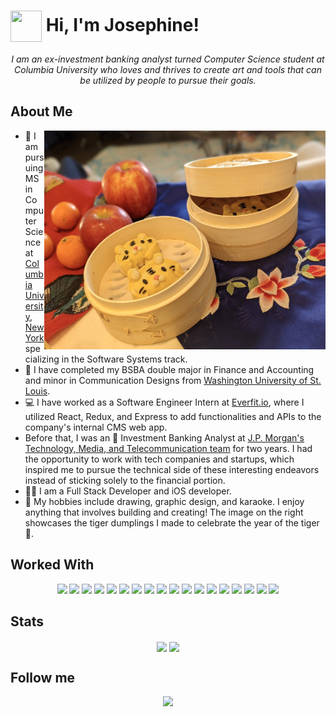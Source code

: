 #   <img height="50" width="50" src="https://emojipedia-us.s3.dualstack.us-west-1.amazonaws.com/thumbs/320/microsoft/74/dino-cat_1f431-200d-1f409.png" align="center"> Hi, I'm Josephine!
 
<p align="center">
 <em>
    I am an ex-investment banking analyst turned Computer Science student at Columbia University who loves and thrives to create art and tools that can be utilized by people to pursue their goals.
 </em>
</p>
 
  
<h2> About Me </h2>
<img height="350" width="450" align="right" src="tiger-dumplings.png" />

- :lion: I am pursuing MS in Computer Science at <a href="https://www.columbia.edu/">Columbia University, New York </a> specializing in the Software Systems track.
- :bear: I have completed my BSBA double major in Finance and Accounting and minor in Communication Designs from <a href="https://wustl.edu/">Washington University of St. Louis</a>.
- 💻 I have worked as a Software Engineer Intern at <a href="https://everfit.io/">Everfit.io</a>, where I utilized React, Redux, and Express to add functionalities and APIs to the company's internal CMS web app.
- Before that, I was an :money_with_wings: Investment Banking Analyst at <a href="https://www.jpmorgan.com/solutions/cib/investment-banking">J.P. Morgan's Technology, Media, and Telecommunication team</a> for two years. I had the opportunity to work with tech companies and startups, which inspired me to pursue the technical side of these interesting endeavors instead of sticking solely to the financial portion.
- :woman_technologist: I am a Full Stack Developer and iOS developer.
- :art: My hobbies include drawing, graphic design, and karaoke. I enjoy anything that involves building and creating! The image on the right showcases the tiger dumplings I made to celebrate the year of the tiger 🐯.
 
<h2> Worked With </h2>
<p align="center">
 <!--Python-->
<code><img height="30" width:"30" src="https://img.shields.io/badge/python-%233776AB.svg?&style=flat-square&logo=python&logoColor=white" /></code>
<!--Swift-->
<code><img height="30" width:"30" src="https://img.shields.io/badge/Swift-FA7343?style=for-the-badge&logo=swift&logoColor=white" /></code>
<!--Ruby on Rails-->
<code><img height="30" width:"30" src="https://img.shields.io/badge/Ruby_on_Rails-CC0000?style=for-the-badge&logo=ruby-on-rails&logoColor=white" /></code>
<!--Java-->
<code><img height="30" width:"30" src="https://img.shields.io/badge/java-%23ED8B00.svg?&style=for-the-badge&logo=java&logoColor=white" /></code>
<!--C-->
<code><img height="30" width:"30" src="https://img.shields.io/badge/c%20-%2300599C.svg?&style=for-the-badge&logo=c&logoColor=white" /></code>
<!--JS-->
<code><img height="30" width:"30" src="https://img.shields.io/badge/javascript%20-%23323330.svg?&style=for-the-badge&logo=javascript&logoColor=%23F7DF1E" /></code>
<!--NodeJS-->
<code><img height="30" width:"30" src="https://img.shields.io/badge/express.js%20-%23404d59.svg?&style=for-the-badge" /></code>
<!--React-->
<code><img height="30" width:"30" src="https://img.shields.io/badge/react%20-%2320232a.svg?&style=for-the-badge&logo=react&logoColor=%2361DAFB" /></code>
<!--Bootstrap-->
<code><img height="30" width:"30" src="https://img.shields.io/badge/bootstrap%20-%23563D7C.svg?&style=for-the-badge&logo=bootstrap&logoColor=white" /></code>
 <!--Flask-->
<code><img height="30" width:"30" src="https://img.shields.io/badge/Flask-000000?style=for-the-badge&logo=flask&logoColor=white" /></code>
<!--Firebase-->
<code><img height="30" width:"30" src="https://img.shields.io/badge/firebase-ffca28?style=for-the-badge&logo=firebase&logoColor=black" /></code>
<!--PostgreSQL-->
<code><img height="30" width:"30" src="https://img.shields.io/badge/PostgreSQL-316192?style=for-the-badge&logo=postgresql&logoColor=white" /></code>
<!--MongoDB-->
<code><img height="30" width:"30" src="https://img.shields.io/badge/MongoDB-%234ea94b.svg?&style=for-the-badge&logo=mongodb&logoColor=white" /></code>
<!--Heroku-->
<code><img height="30" width:"30" src="https://img.shields.io/badge/Heroku-430098?style=for-the-badge&logo=heroku&logoColor=white" /></code>
 <!--HTML-->
<code><img height="30" width:"30" src="https://img.shields.io/badge/html5%20-%23E34F26.svg?&style=for-the-badge&logo=html5&logoColor=white" /></code>
<!--CSS-->
<code><img height="30" width:"30" src="https://img.shields.io/badge/css3%20-%231572B6.svg?&style=for-the-badge&logo=css3&logoColor=white" /></code>
<!--Blender-->
<code><img height="30" width:"30" src="https://img.shields.io/badge/blender-%23F5792A.svg?style=for-the-badge&logo=blender&logoColor=white" /></code>
<!--Figma-->
<code><img height="30" width:"30" src="https://img.shields.io/badge/Figma-F24E1E?style=for-the-badge&logo=figma&logoColor=white" /></code>
</p>

<h2> Stats </h2>
<p align="center">
<img align="center" width=580 src="http://github-profile-summary-cards.vercel.app/api/cards/profile-details?username=honey-grapes&theme=github" />
 <img align="center" width=350 src="https://github-readme-stats.vercel.app/api/top-langs/?username=honey-grapes&layout=compact"/>
</p>

<h2> Follow me </h2>
<p align="center">
<a href="https://www.linkedin.com/in/josephine-chan-927977b6/"><img src="https://img.shields.io/badge/linkedin-%230077B5.svg?&style=for-the-badge&logo=linkedin&logoColor=white" /></a>

<!-- <a href="https://github.com/honey-grapes"><img src="https://img.shields.io/badge/GitHub-100000?style=for-the-badge&logo=github&logoColor=white" /></a> &nbsp;  &nbsp; &nbsp;
 -->
